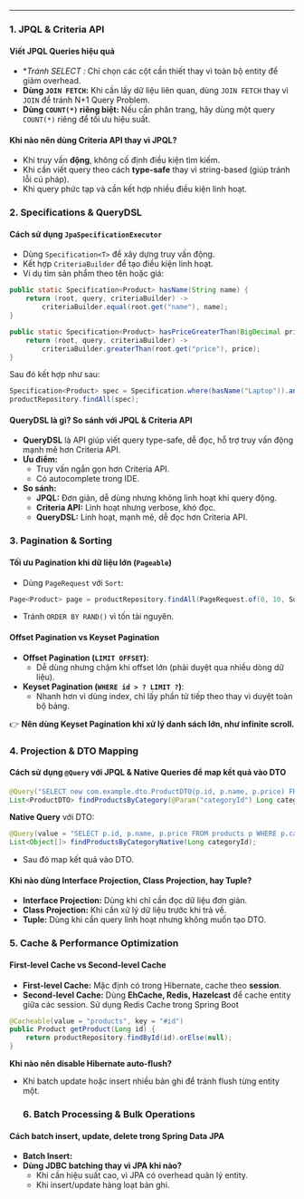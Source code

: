 
---
### **1. JPQL & Criteria API**

#### **Viết JPQL Queries hiệu quả**

- *_Tránh SELECT _:__ Chỉ chọn các cột cần thiết thay vì toàn bộ entity để giảm overhead.
- **Dùng `JOIN FETCH`:** Khi cần lấy dữ liệu liên quan, dùng `JOIN FETCH` thay vì `JOIN` để tránh N+1 Query Problem.
- **Dùng `COUNT(*)` riêng biệt:** Nếu cần phân trang, hãy dùng một query `COUNT(*)` riêng để tối ưu hiệu suất.

#### **Khi nào nên dùng Criteria API thay vì JPQL?**

- Khi truy vấn **động**, không cố định điều kiện tìm kiếm.
- Khi cần viết query theo cách **type-safe** thay vì string-based (giúp tránh lỗi cú pháp).
- Khi query phức tạp và cần kết hợp nhiều điều kiện linh hoạt.

### **2. Specifications & QueryDSL**

#### **Cách sử dụng `JpaSpecificationExecutor`**

- Dùng `Specification<T>` để xây dựng truy vấn động.
- Kết hợp `CriteriaBuilder` để tạo điều kiện linh hoạt.
- Ví dụ tìm sản phẩm theo tên hoặc giá:
```java
public static Specification<Product> hasName(String name) {
    return (root, query, criteriaBuilder) -> 
        criteriaBuilder.equal(root.get("name"), name);
}

public static Specification<Product> hasPriceGreaterThan(BigDecimal price) {
    return (root, query, criteriaBuilder) -> 
        criteriaBuilder.greaterThan(root.get("price"), price);
}
```

Sau đó kết hợp như sau:
```java
Specification<Product> spec = Specification.where(hasName("Laptop")).and(hasPriceGreaterThan(new BigDecimal(500)));
productRepository.findAll(spec);
```

#### **QueryDSL là gì? So sánh với JPQL & Criteria API**

- **QueryDSL** là API giúp viết query type-safe, dễ đọc, hỗ trợ truy vấn động mạnh mẽ hơn Criteria API.
- **Ưu điểm:**
    - Truy vấn ngắn gọn hơn Criteria API.
    - Có autocomplete trong IDE.
- **So sánh:**
    - **JPQL:** Đơn giản, dễ dùng nhưng không linh hoạt khi query động.
    - **Criteria API:** Linh hoạt nhưng verbose, khó đọc.
    - **QueryDSL:** Linh hoạt, mạnh mẽ, dễ đọc hơn Criteria API.


### **3. Pagination & Sorting**

#### **Tối ưu Pagination khi dữ liệu lớn (`Pageable`)**

- Dùng `PageRequest` với `Sort`:
```java
Page<Product> page = productRepository.findAll(PageRequest.of(0, 10, Sort.by("price").descending()));
```

- Tránh `ORDER BY RAND()` vì tốn tài nguyên.

#### **Offset Pagination vs Keyset Pagination**

- **Offset Pagination (`LIMIT OFFSET`)**:
    - Dễ dùng nhưng chậm khi offset lớn (phải duyệt qua nhiều dòng dữ liệu).
- **Keyset Pagination (`WHERE id > ? LIMIT ?`)**:
    - Nhanh hơn vì dùng index, chỉ lấy phần tử tiếp theo thay vì duyệt toàn bộ bảng.

👉 **Nên dùng Keyset Pagination khi xử lý danh sách lớn, như infinite scroll.**


### **4. Projection & DTO Mapping**

#### **Cách sử dụng `@Query` với JPQL & Native Queries để map kết quả vào DTO**

```java
@Query("SELECT new com.example.dto.ProductDTO(p.id, p.name, p.price) FROM Product p WHERE p.category.id = :categoryId")
List<ProductDTO> findProductsByCategory(@Param("categoryId") Long categoryId);
```

**Native Query** với DTO:
```java
@Query(value = "SELECT p.id, p.name, p.price FROM products p WHERE p.category_id = ?1", nativeQuery = true)
List<Object[]> findProductsByCategoryNative(Long categoryId);
```
- Sau đó map kết quả vào DTO.

#### **Khi nào dùng Interface Projection, Class Projection, hay Tuple?**

- **Interface Projection:** Dùng khi chỉ cần đọc dữ liệu đơn giản.
- **Class Projection:** Khi cần xử lý dữ liệu trước khi trả về.
- **Tuple:** Dùng khi cần query linh hoạt nhưng không muốn tạo DTO.
### **5. Cache & Performance Optimization**

#### **First-level Cache vs Second-level Cache**

- **First-level Cache:** Mặc định có trong Hibernate, cache theo **session**.
- **Second-level Cache:** Dùng **EhCache, Redis, Hazelcast** để cache entity giữa các session.
Sử dụng Redis Cache trong Spring Boot
```java
@Cacheable(value = "products", key = "#id")
public Product getProduct(Long id) {
    return productRepository.findById(id).orElse(null);
}
```

**Khi nào nên disable Hibernate auto-flush?**

- Khi batch update hoặc insert nhiều bản ghi để tránh flush từng entity một.


	### **6. Batch Processing & Bulk Operations**

#### **Cách batch insert, update, delete trong Spring Data JPA**

- **Batch Insert:**
- **Dùng JDBC batching thay vì JPA khi nào?**
    - Khi cần hiệu suất cao, vì JPA có overhead quản lý entity.
    - Khi insert/update hàng loạt bản ghi.


